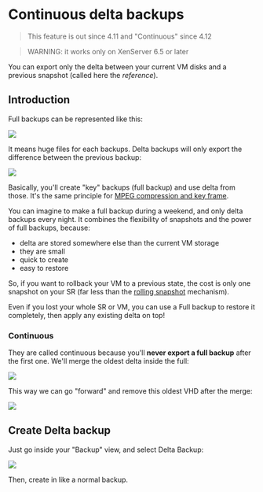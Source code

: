 # Continuous delta backups

> This feature is out since 4.11 and "Continuous" since 4.12

> WARNING: it works only on XenServer 6.5 or later

You can export only the delta between your current VM disks and a previous snapshot (called here the *reference*).

## Introduction

Full backups can be represented like this:

![](https://xen-orchestra.com/blog/content/images/2015/12/nodelta.png)

It means huge files for each backups. Delta backups will only export the difference between the previous backup:

![](https://xen-orchestra.com/blog/content/images/2015/12/delta_final.png)

Basically, you'll create "key" backups (full backup) and use delta from those. It's the same principle for [MPEG compression and key frame](https://en.wikipedia.org/wiki/Key_frame#Video_compression).

You can imagine to make a full backup during a weekend, and only delta backups every night. It combines the flexibility of snapshots and the power of full backups, because:

* delta are stored somewhere else than the current VM storage
* they are small
* quick to create
* easy to restore

So, if you want to rollback your VM to a previous state, the cost is only one snapshot on your SR (far less than the [rolling snapshot](rolling_snapshot.md) mechanism).

Even if you lost your whole SR or VM, you can use a Full backup to restore it completely, then apply any existing delta on top!

### Continuous

They are called continuous because you'll **never export a full backup** after the first one. We'll merge the oldest delta inside the full:

![](https://xen-orchestra.com/blog/content/images/2016/01/deltamergesmall-1.png)

This way we can go "forward" and remove this oldest VHD after the merge:

![](https://xen-orchestra.com/blog/content/images/2016/01/finaldeltasmall.png)

## Create Delta backup

Just go inside your "Backup" view, and select Delta Backup:

![](https://xen-orchestra.com/blog/content/images/2015/12/delta_menu.png)

Then, create in like a normal backup.